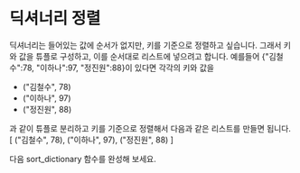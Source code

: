 # 딕셔너리 정렬
딕셔너리는 들어있는 값에 순서가 없지만, 키를 기준으로 정렬하고 싶습니다. 그래서 키와 값을 튜플로 구성하고, 이를 순서대로 리스트에 넣으려고 합니다.
예를들어 {"김철수":78, "이하나":97, "정진원":88}이 있다면 각각의 키와 값을

* ("김철수", 78)
* ("이하나", 97)
* ("정진원", 88)

과 같이 튜플로 분리하고 키를 기준으로 정렬해서 다음과 같은 리스트를 만들면 됩니다.
[ ("김철수", 78), ("이하나", 97), ("정진원", 88) ]

다음 sort_dictionary 함수를 완성해 보세요.
